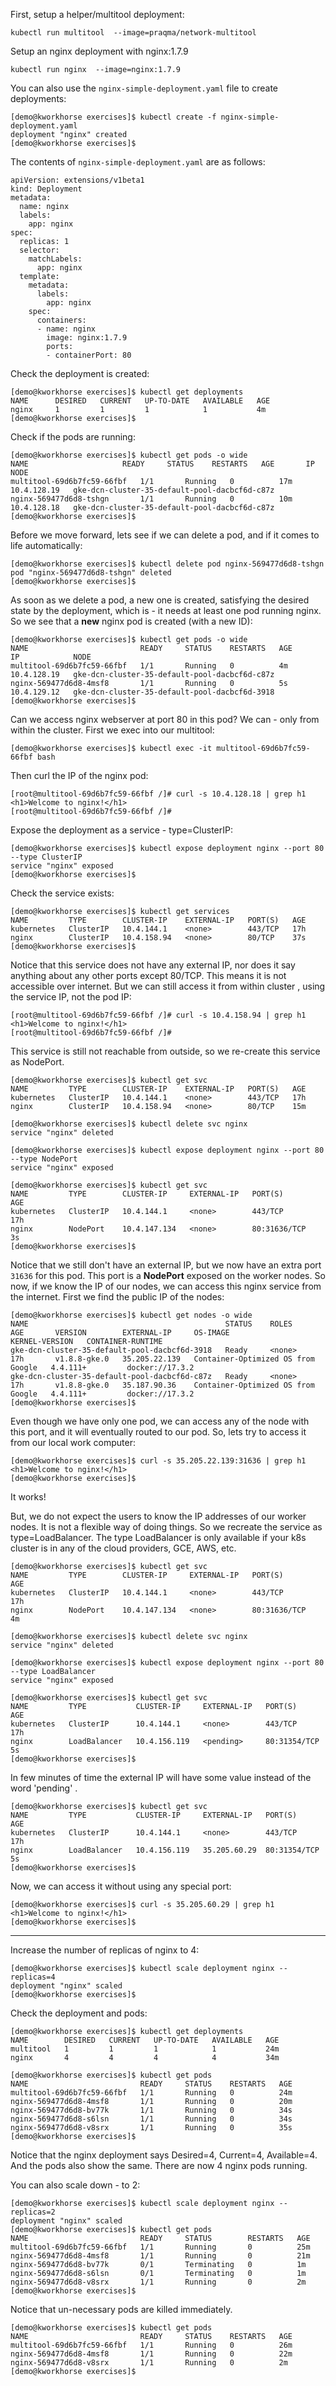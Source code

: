 First, setup a helper/multitool deployment:

```
kubectl run multitool  --image=praqma/network-multitool
```


Setup an nginx deployment with nginx:1.7.9
```
kubectl run nginx  --image=nginx:1.7.9
```

You can also use the `nginx-simple-deployment.yaml` file to create deployments:
```
[demo@kworkhorse exercises]$ kubectl create -f nginx-simple-deployment.yaml 
deployment "nginx" created
[demo@kworkhorse exercises]$ 
```


The contents of `nginx-simple-deployment.yaml` are as follows:
```
apiVersion: extensions/v1beta1
kind: Deployment
metadata:
  name: nginx
  labels:
    app: nginx
spec:
  replicas: 1
  selector:
    matchLabels:
      app: nginx
  template:
    metadata:
      labels:
        app: nginx
    spec:
      containers:
      - name: nginx
        image: nginx:1.7.9
        ports:
        - containerPort: 80
```

Check the deployment is created:
```
[demo@kworkhorse exercises]$ kubectl get deployments
NAME      DESIRED   CURRENT   UP-TO-DATE   AVAILABLE   AGE
nginx     1         1         1            1           4m
[demo@kworkhorse exercises]$
```


Check if the pods are running:
```
[demo@kworkhorse exercises]$ kubectl get pods -o wide
NAME                     READY     STATUS    RESTARTS   AGE       IP            NODE
multitool-69d6b7fc59-66fbf   1/1       Running   0          17m        10.4.128.19   gke-dcn-cluster-35-default-pool-dacbcf6d-c87z
nginx-569477d6d8-tshgn       1/1       Running   0          10m       10.4.128.18   gke-dcn-cluster-35-default-pool-dacbcf6d-c87z
[demo@kworkhorse exercises]$ 
```

Before we move forward, lets see if we can delete a pod, and if it comes to life automatically:
```
[demo@kworkhorse exercises]$ kubectl delete pod nginx-569477d6d8-tshgn 
pod "nginx-569477d6d8-tshgn" deleted
[demo@kworkhorse exercises]$
```

As soon as we delete a pod, a new one is created, satisfying the desired state by the deployment, which is - it needs at least one pod running nginx. So we see that a **new** nginx pod is created (with a new ID):
```
[demo@kworkhorse exercises]$ kubectl get pods -o wide
NAME                         READY     STATUS    RESTARTS   AGE       IP            NODE
multitool-69d6b7fc59-66fbf   1/1       Running   0          4m        10.4.128.19   gke-dcn-cluster-35-default-pool-dacbcf6d-c87z
nginx-569477d6d8-4msf8       1/1       Running   0          5s        10.4.129.12   gke-dcn-cluster-35-default-pool-dacbcf6d-3918
[demo@kworkhorse exercises]$
```


Can we access nginx webserver at port 80 in this pod? We can - only from within the cluster. First we exec into our multitool:
```
[demo@kworkhorse exercises]$ kubectl exec -it multitool-69d6b7fc59-66fbf bash
```

Then curl the IP of the nginx pod:
```
[root@multitool-69d6b7fc59-66fbf /]# curl -s 10.4.128.18 | grep h1
<h1>Welcome to nginx!</h1>
[root@multitool-69d6b7fc59-66fbf /]# 
```

Expose the deployment as a service - type=ClusterIP:
```
[demo@kworkhorse exercises]$ kubectl expose deployment nginx --port 80 --type ClusterIP
service "nginx" exposed
[demo@kworkhorse exercises]$ 
```

Check the service exists:
```
[demo@kworkhorse exercises]$ kubectl get services 
NAME         TYPE        CLUSTER-IP    EXTERNAL-IP   PORT(S)   AGE
kubernetes   ClusterIP   10.4.144.1    <none>        443/TCP   17h
nginx        ClusterIP   10.4.158.94   <none>        80/TCP    37s
[demo@kworkhorse exercises]$ 
```

Notice that this service does not have any external IP, nor does it say anything about any other ports except 80/TCP. This means it is not accessible over internet. But we can still access it from within cluster , using the service IP, not the pod IP:
```
[root@multitool-69d6b7fc59-66fbf /]# curl -s 10.4.158.94 | grep h1
<h1>Welcome to nginx!</h1>
[root@multitool-69d6b7fc59-66fbf /]# 
```


This service is still not reachable from outside, so we re-create this service as NodePort.
```
[demo@kworkhorse exercises]$ kubectl get svc
NAME         TYPE        CLUSTER-IP    EXTERNAL-IP   PORT(S)   AGE
kubernetes   ClusterIP   10.4.144.1    <none>        443/TCP   17h
nginx        ClusterIP   10.4.158.94   <none>        80/TCP    15m

[demo@kworkhorse exercises]$ kubectl delete svc nginx
service "nginx" deleted

[demo@kworkhorse exercises]$ kubectl expose deployment nginx --port 80 --type NodePort
service "nginx" exposed

[demo@kworkhorse exercises]$ kubectl get svc
NAME         TYPE        CLUSTER-IP     EXTERNAL-IP   PORT(S)        AGE
kubernetes   ClusterIP   10.4.144.1     <none>        443/TCP        17h
nginx        NodePort    10.4.147.134   <none>        80:31636/TCP   3s
[demo@kworkhorse exercises]$ 
```

Notice that we still don't have an external IP, but we now have an extra port `31636` for this pod. This port is a **NodePort** exposed on the worker nodes. So now, if we know the IP of our nodes, we can access this nginx service from the internet. First we find the public IP of the nodes:
```
[demo@kworkhorse exercises]$ kubectl get nodes -o wide
NAME                                            STATUS    ROLES     AGE       VERSION        EXTERNAL-IP     OS-IMAGE                             KERNEL-VERSION   CONTAINER-RUNTIME
gke-dcn-cluster-35-default-pool-dacbcf6d-3918   Ready     <none>    17h       v1.8.8-gke.0   35.205.22.139   Container-Optimized OS from Google   4.4.111+         docker://17.3.2
gke-dcn-cluster-35-default-pool-dacbcf6d-c87z   Ready     <none>    17h       v1.8.8-gke.0   35.187.90.36    Container-Optimized OS from Google   4.4.111+         docker://17.3.2
[demo@kworkhorse exercises]$ 
```

Even though we have only one pod, we can access any of the node with this port, and it will eventually routed to our pod. So, lets try to access it from our local work computer:
```
[demo@kworkhorse exercises]$ curl -s 35.205.22.139:31636 | grep h1
<h1>Welcome to nginx!</h1>
[demo@kworkhorse exercises]$ 
```

It works!

But, we do not expect the users to know the IP addresses of our worker nodes. It is not a flexible way of doing things. So we recreate the service as type=LoadBalancer. The type LoadBalancer is only available if your k8s cluster is in any of the cloud providers, GCE, AWS, etc.
```
[demo@kworkhorse exercises]$ kubectl get svc
NAME         TYPE        CLUSTER-IP     EXTERNAL-IP   PORT(S)        AGE
kubernetes   ClusterIP   10.4.144.1     <none>        443/TCP        17h
nginx        NodePort    10.4.147.134   <none>        80:31636/TCP   4m

[demo@kworkhorse exercises]$ kubectl delete svc nginx
service "nginx" deleted

[demo@kworkhorse exercises]$ kubectl expose deployment nginx --port 80 --type LoadBalancer
service "nginx" exposed

[demo@kworkhorse exercises]$ kubectl get svc
NAME         TYPE           CLUSTER-IP     EXTERNAL-IP   PORT(S)        AGE
kubernetes   ClusterIP      10.4.144.1     <none>        443/TCP        17h
nginx        LoadBalancer   10.4.156.119   <pending>     80:31354/TCP   5s
[demo@kworkhorse exercises]$ 
```

In few minutes of time the external IP will have some value instead of the word 'pending' . 
```
[demo@kworkhorse exercises]$ kubectl get svc
NAME         TYPE           CLUSTER-IP     EXTERNAL-IP   PORT(S)        AGE
kubernetes   ClusterIP      10.4.144.1     <none>        443/TCP        17h
nginx        LoadBalancer   10.4.156.119   35.205.60.29  80:31354/TCP   5s
[demo@kworkhorse exercises]$
```

Now, we can access it without using any special port:
```
[demo@kworkhorse exercises]$ curl -s 35.205.60.29 | grep h1
<h1>Welcome to nginx!</h1>
[demo@kworkhorse exercises]$
```

------

Increase the number of replicas of nginx to 4:
```
[demo@kworkhorse exercises]$ kubectl scale deployment nginx --replicas=4
deployment "nginx" scaled
[demo@kworkhorse exercises]$ 
```

Check the deployment and pods:
```
[demo@kworkhorse exercises]$ kubectl get deployments
NAME        DESIRED   CURRENT   UP-TO-DATE   AVAILABLE   AGE
multitool   1         1         1            1           24m
nginx       4         4         4            4           34m

[demo@kworkhorse exercises]$ kubectl get pods
NAME                         READY     STATUS    RESTARTS   AGE
multitool-69d6b7fc59-66fbf   1/1       Running   0          24m
nginx-569477d6d8-4msf8       1/1       Running   0          20m
nginx-569477d6d8-bv77k       1/1       Running   0          34s
nginx-569477d6d8-s6lsn       1/1       Running   0          34s
nginx-569477d6d8-v8srx       1/1       Running   0          35s
[demo@kworkhorse exercises]$ 
```

Notice that the nginx deployment says Desired=4, Current=4, Available=4. And the pods also show the same. There are now 4 nginx pods running.

You can also scale down - to 2:
```
[demo@kworkhorse exercises]$ kubectl scale deployment nginx --replicas=2
deployment "nginx" scaled
[demo@kworkhorse exercises]$ kubectl get pods
NAME                         READY     STATUS        RESTARTS   AGE
multitool-69d6b7fc59-66fbf   1/1       Running       0          25m
nginx-569477d6d8-4msf8       1/1       Running       0          21m
nginx-569477d6d8-bv77k       0/1       Terminating   0          1m
nginx-569477d6d8-s6lsn       0/1       Terminating   0          1m
nginx-569477d6d8-v8srx       1/1       Running       0          2m
[demo@kworkhorse exercises]$
```

Notice that un-necessary pods are killed immediately.

```
[demo@kworkhorse exercises]$ kubectl get pods
NAME                         READY     STATUS    RESTARTS   AGE
multitool-69d6b7fc59-66fbf   1/1       Running   0          26m
nginx-569477d6d8-4msf8       1/1       Running   0          22m
nginx-569477d6d8-v8srx       1/1       Running   0          2m
[demo@kworkhorse exercises]$ 
```

